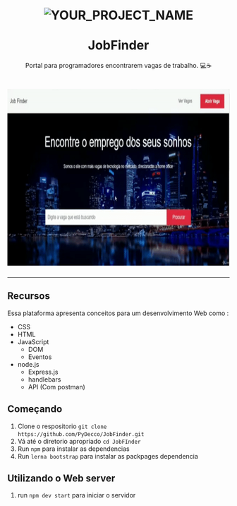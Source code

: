 <h1 align="center">
<br>
  <img src="https://media.istockphoto.com/vectors/modern-flat-design-isometric-illustration-of-programming-workplace-of-vector-id1027001868" alt="YOUR_PROJECT_NAME" width="120">
<br>
<br>
 JobFinder
</h1>

<p align="center">Portal para programadores encontrarem vagas de trabalho. 💻☕</p>


[//]: # (Add your gifs/images here:)
<div>
  <h1 align="center">
  <img src="https://github.com/PyDecco/JobFinder/blob/master/ezgif.com-video-to-gif%20(1).gif" alt="demo" height="400">
  </h1>
</div>

<hr/>

## Recursos
[//]: # (Add the features of your project here:)
Essa plataforma apresenta conceitos para um desenvolvimento Web como :

* CSS
* HTML
* JavaScript
  * DOM
  * Eventos
* node.js
  * Express.js
  * handlebars
  * API (Com postman)

## Começando

1. Clone o respositorio `git clone https://github.com/PyDecco/JobFinder.git`
2. Vá até o diretorio apropriado `cd JobFInder`<br />
3. Run `npm` para instalar as dependencias<br />
4. Run `lerna bootstrap` para instalar as packpages dependencia

## Utilizando o Web server 
1. run `npm dev start` para iniciar o servidor 

